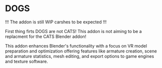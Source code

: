 # DOGS

!!! The addon is still WIP carshes to be expected !!!

First thing firts DOGS are not CATS!
This addon is not aiming to be a replacment for the CATS Blender addon!

This addon enhances Blender's functionality with a focus on VR model preparation and optimization offering features like armature creation, scene and armature statistics, mesh editing, and export options to game engines and texture software.
